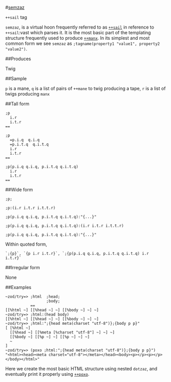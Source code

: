 #[semzaz](#smzz)

`++sail` tag

`semzaz`, is a virtual hoon frequently referred to as [`++sail`]() in reference to `++sail`:vast which parses it. It is the most basic part of the templating structure frequently used to produce [`++manx`](). In its simplest and most common form we see `semzaz` as `;tagname(property1 "value1", property2 "value2")`.

##Produces

Twig

##Sample

`p` is a mane, `q` is a list of pairs of `++mane` to twig producing a tape, `r` is a list of twigs producing `manx`

##Tall form

    ;p
      i.r
      i.t.r
    ==
    
    ;p 
      =p.i.q  q.i.q
      =p.i.t.q  q.i.t.q
      i.r
      i.t.r
    ==
    
    ;p(p.i.q q.i.q, p.i.t.q q.i.t.q)
      i.r
      i.t.r
    ==

##Wide form

    ;p;
    
    ;p:(i.r i.t.r i.t.t.r)
    
    ;p(p.i.q q.i.q, p.i.t.q q.i.t.q):"{...}"
    
    ;p(p.i.q q.i.q, p.i.t.q q.i.t.q):(i.r i.t.r i.t.t.r)

    ;p(p.i.q q.i.q, p.i.t.q q.i.t.q):"{...}"

Within quoted form, 

    `;{p}`, `{p i.r i.t.r}`, `;{p(p.i.q q.i.q, p.i.t.q q.i.t.q) i.r i.t.r}`


##Irregular form

None

##Examples

    ~zod/try=> ;html  ;head;
                      ;body;
               == 
    [[%html ~] [[%head ~] ~] [[%body ~] ~] ~]
    ~zod/try=> ;html:(head body)
    [[%html ~] [[%head ~] ~] [[%body ~] ~] ~]
    ~zod/try=> ;html:";{head meta(charset "utf-8")};{body p p}"
    [ [%html ~]
      [[%head ~] [[%meta [%charset "utf-8"] ~] ~] ~]
      [[%body ~] [[%p ~] ~] [[%p ~] ~] ~]
      ~
    ]
    ~zod/try=> (poxo ;html:";{head meta(charset "utf-8")};{body p p}")
    "<html><head><meta charset="utf-8"></meta></head><body><p></p><p></p></body></html>"

Here we create the most basic HTML structure using nested `dotzaz`, and eventually print it properly using [`++poxo`]().

